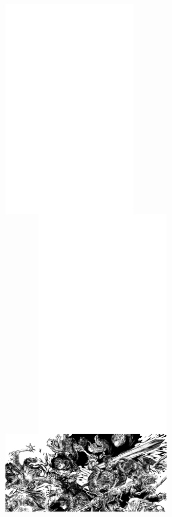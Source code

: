   <img align="left" width="400" src="metrics.svg" href="https://github.com/niccolo-fato" target="_blank">
  <img align="right" width="400"  src="metrics.personal.anilist.svg" alt="cplusplus"href="https://anilist.co/user/Nick666/" target="_blank">
  <img align="center" width="1000" src="./photos/gatsu2.png">



